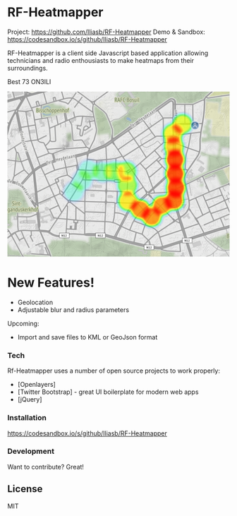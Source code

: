 # RF-Heatmapper

Project: https://github.com/Iliasb/RF-Heatmapper
Demo & Sandbox: https://codesandbox.io/s/github/Iliasb/RF-Heatmapper

RF-Heatmapper is a client side Javascript based application allowing technicians and radio enthousiasts to make heatmaps from their surroundings.

Best 73
ON3ILI

![Screenshot](https://raw.githubusercontent.com/Iliasb/RF-Heatmapper/master/example.png "Example")

# New Features!

  - Geolocation
  - Adjustable blur and radius parameters


Upcoming:
  - Import and save files to KML or GeoJson format

### Tech

Rf-Heatmapper uses a number of open source projects to work properly:

* [Openlayers]
* [Twitter Bootstrap] - great UI boilerplate for modern web apps
* [jQuery] 

### Installation

https://codesandbox.io/s/github/Iliasb/RF-Heatmapper

### Development

Want to contribute? Great!



License
----

MIT
